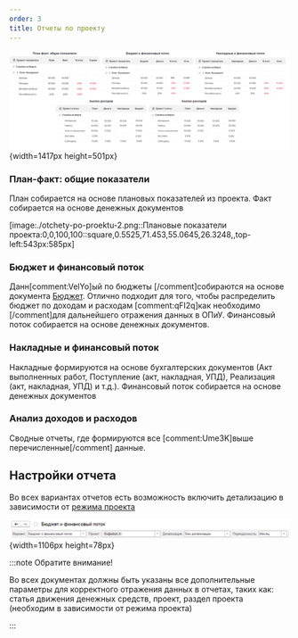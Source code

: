 ```yaml
---
order: 3
title: Отчеты по проекту
---
```


![](./otchety-po-proektu.png){width=1417px height=501px}

### **План-факт: общие показатели**

План собирается на основе плановых показателей из проекта. Факт собирается на основе денежных документов

[image:./otchety-po-proektu-2.png::Плановые показатели проекта:0,0,100,100::square,0.5525,71.453,55.0645,26.3248,,top-left:543px:585px]

### **Бюджет и финансовый поток**

Данн[comment:VelYo]ый по бюджеты [/comment]собираются на основе документа [Бюджет](./../../new-article-3/byudzhet). Отлично подходит для того, чтобы распределить бюджет по доходам и расходам [comment:qFI2q]как необходимо [/comment]для дальнейшего отражения данных в ОПиУ. Финансовый поток собирается на основе денежных документов.

### Накладные **и финансовый поток**

Накладные формируются на основе бухгалтерских документов (Акт выполненных работ, Поступление (акт, накладная, УПД), Реализация (акт, накладная, УПД) и т.д.). Финансовый поток собирается на основе денежных документов

### Анализ доходов и расходов

Сводные отчеты, где формируются все [comment:Ume3K]выше перечисленные[/comment] данные.



## Настройки отчета

Во всех вариантах отчетов есть возможность включить детализацию в зависимости от [режима проекта](./../../nastroyki/nastroyki-proekty)

![](./otchety-po-proektu-3.png){width=1106px height=78px}



:::note Обратите внимание!

Во всех документах должны быть указаны все дополнительные параметры для корректного отражения данных в отчетах, таких как: статья движения денежных средств, проект, раздел проекта (необходим в зависимости от режима проекта)

:::


